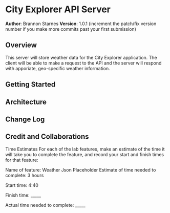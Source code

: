 # City Explorer API Server

**Author**: Brannon Starnes
**Version**: 1.0.1 (increment the patch/fix version number if you make more commits past your first submission)

## Overview
This server will store weather data for the City Explorer application. The client will be able to make a request to the API and the server will respond with apporiate, geo-specific weather information. 

## Getting Started
<!-- What are the steps that a user must take in order to build this app on their own machine and get it running? -->

## Architecture
<!-- Provide a detailed description of the application design. What technologies (languages, libraries, etc) you're using, and any other relevant design information. -->

## Change Log
<!-- Use this area to document the iterative changes made to your application as each feature is successfully implemented. Use time stamps. Here's an example:

01-01-2001 4:59pm - Application now has a fully-functional express server, with a GET route for the location resource. -->

## Credit and Collaborations
<!-- Give credit (and a link) to other people or resources that helped you build this application. -->

Time Estimates
For each of the lab features, make an estimate of the time it will take you to complete the feature, and record your start and finish times for that feature:

Name of feature: Weather Json Placeholder
Estimate of time needed to complete: 3 hours

Start time: 4:40

Finish time: _____

Actual time needed to complete: _____